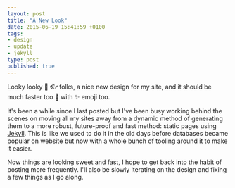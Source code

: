 ```yaml
---
layout: post
title: "A New Look"
date: 2015-06-19 15:41:59 +0100
tags:
- design
- update
- jekyll
type: post
published: true
---
```

Looky looky 👀 👓 folks, a nice new design for my site, and it should be much faster too 💨 with ✨ emoji too.  

It's been a while since I last posted but I've been busy working behind the scenes on moving all my sites away from a dynamic method of generating them to a more robust, future-proof and fast method: static pages using [Jekyll](https://jekyllrb.com/).  This is like we used to do it in the old days before databases became popular on website but now with a whole bunch of tooling around it to make it easier.

Now things are looking sweet and fast, I hope to get back into the habit of posting more frequently.  I'll also be slowly iterating on the design and fixing a few things as I go along.

